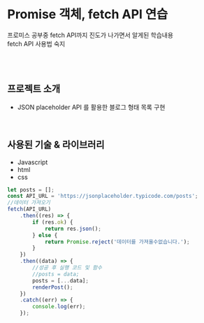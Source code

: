 # Promise 객체, fetch API 연습
프로미스 공부중 fetch API까지 진도가 나가면서 알게된 학습내용  
fetch API 사용법 숙지

<br><br>

## 프로젝트 소개

- JSON placeholder API 를 활용한 블로그 형태 목록 구현

<br>


## 사용된 기술 & 라이브러리

- Javascript
- html
- css
  <br>


```javascript
let posts = [];
const API_URL = 'https://jsonplaceholder.typicode.com/posts';
//데이터 가져오기
fetch(API_URL)
    .then((res) => {
        if (res.ok) {
            return res.json();
        } else {
            return Promise.reject('데이터를 가져올수없습니다.');
        }
    })
    .then((data) => {
        //성공 후 실행 코드 및 함수
        //posts = data;
        posts = [...data];
        renderPost();
    })
    .catch((err) => {
        console.log(err);
    });
```

<br>
